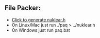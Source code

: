 File Packer:
------------
- [Click to generate nuklear.h](http://apoorvaj.io/single-header-packer.html?macro=NK&pre=https://raw.githubusercontent.com/vurtun/nuklear/master/src/HEADER&pub=https://raw.githubusercontent.com/vurtun/nuklear/master/src/nuklear.h&priv=https://raw.githubusercontent.com/vurtun/nuklear/master/src/nuklear_internal.h&priv=https://raw.githubusercontent.com/vurtun/nuklear/master/src/nuklear_math.c&priv=https://raw.githubusercontent.com/vurtun/nuklear/master/src/nuklear_util.c&priv=https://raw.githubusercontent.com/vurtun/nuklear/master/src/nuklear_color.c&priv=https://raw.githubusercontent.com/vurtun/nuklear/master/src/nuklear_utf8.c&priv=https://raw.githubusercontent.com/vurtun/nuklear/master/src/nuklear_buffer.c&priv=https://raw.githubusercontent.com/vurtun/nuklear/master/src/nuklear_string.c&priv=https://raw.githubusercontent.com/vurtun/nuklear/master/src/nuklear_draw.c&priv=https://raw.githubusercontent.com/vurtun/nuklear/master/src/nuklear_vertex.c&priv=https://raw.githubusercontent.com/vurtun/nuklear/master/src/nuklear_font.c&priv=https://raw.githubusercontent.com/vurtun/nuklear/master/src/nuklear_input.c&priv=https://raw.githubusercontent.com/vurtun/nuklear/master/src/nuklear_style.c&priv=https://raw.githubusercontent.com/vurtun/nuklear/master/src/nuklear_context.c&priv=https://raw.githubusercontent.com/vurtun/nuklear/master/src/nuklear_pool.c&priv=https://raw.githubusercontent.com/vurtun/nuklear/master/src/nuklear_page_element.c&priv=https://raw.githubusercontent.com/vurtun/nuklear/master/src/nuklear_table.c&priv=https://raw.githubusercontent.com/vurtun/nuklear/master/src/nuklear_panel.c&priv=https://raw.githubusercontent.com/vurtun/nuklear/master/src/nuklear_window.c&priv=https://raw.githubusercontent.com/vurtun/nuklear/master/src/nuklear_popup.c&priv=https://raw.githubusercontent.com/vurtun/nuklear/master/src/nuklear_contextual.c&priv=https://raw.githubusercontent.com/vurtun/nuklear/master/src/nuklear_menu.c&priv=https://raw.githubusercontent.com/vurtun/nuklear/master/src/nuklear_layout.c&priv=https://raw.githubusercontent.com/vurtun/nuklear/master/src/nuklear_tree.c&priv=https://raw.githubusercontent.com/vurtun/nuklear/master/src/nuklear_group.c&priv=https://raw.githubusercontent.com/vurtun/nuklear/master/src/nuklear_list_view.c&priv=https://raw.githubusercontent.com/vurtun/nuklear/master/src/nuklear_widget.c&priv=https://raw.githubusercontent.com/vurtun/nuklear/master/src/nuklear_text.c&priv=https://raw.githubusercontent.com/vurtun/nuklear/master/src/nuklear_image.c&priv=https://raw.githubusercontent.com/vurtun/nuklear/master/src/nuklear_button.c&priv=https://raw.githubusercontent.com/vurtun/nuklear/master/src/nuklear_toggle.c&priv=https://raw.githubusercontent.com/vurtun/nuklear/master/src/nuklear_selectable.c&priv=https://raw.githubusercontent.com/vurtun/nuklear/master/src/nuklear_slider.c&priv=https://raw.githubusercontent.com/vurtun/nuklear/master/src/nuklear_progress.c&priv=https://raw.githubusercontent.com/vurtun/nuklear/master/src/nuklear_scrollbar.c&priv=https://raw.githubusercontent.com/vurtun/nuklear/master/src/nuklear_text_editor.c&priv=https://raw.githubusercontent.com/vurtun/nuklear/master/src/nuklear_edit.c&priv=https://raw.githubusercontent.com/vurtun/nuklear/master/src/nuklear_property.c&priv=https://raw.githubusercontent.com/vurtun/nuklear/master/src/nuklear_chart.c&priv=https://raw.githubusercontent.com/vurtun/nuklear/master/src/nuklear_color_picker.c&priv=https://raw.githubusercontent.com/vurtun/nuklear/master/src/nuklear_combo.c&priv=https://raw.githubusercontent.com/vurtun/nuklear/master/src/nuklear_tooltip.c&post=https://raw.githubusercontent.com/vurtun/nuklear/master/src/LICENSE&post=https://raw.githubusercontent.com/vurtun/nuklear/master/src/CHANGELOG&post=https://raw.githubusercontent.com/vurtun/nuklear/master/src/CREDITS)
- On Linux/Mac just run ./paq > ../nuklear.h
- On Windows just run paq.bat
